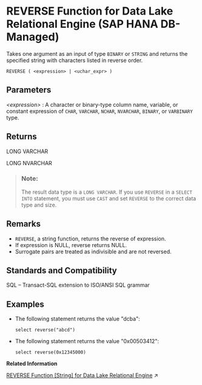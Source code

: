 <!-- loio3310f4b18b7c478f8003d97e82fdbc6a -->

# REVERSE Function for Data Lake Relational Engine \(SAP HANA DB-Managed\)

Takes one argument as an input of type `BINARY` or `STRING` and returns the specified string with characters listed in reverse order.



```
REVERSE ( <expression> | <uchar_expr> )
```



<a name="loio3310f4b18b7c478f8003d97e82fdbc6a__section_fnt_wn3_wrb"/>

## Parameters

 *<expression\>*
 :   A character or binary-type column name, variable, or constant expression of `CHAR`, `VARCHAR`, `NCHAR`, `NVARCHAR`, `BINARY`, or `VARBINARY` type.

 

<a name="loio3310f4b18b7c478f8003d97e82fdbc6a__section_stt_xn3_wrb"/>

## Returns

LONG VARCHAR

LONG NVARCHAR

> ### Note:  
> The result data type is a `LONG VARCHAR`. If you use `REVERSE` in a `SELECT INTO` statement, you must use `CAST` and set `REVERSE` to the correct data type and size.



<a name="loio3310f4b18b7c478f8003d97e82fdbc6a__section_p2b_kc5_vrb"/>

## Remarks

-   `REVERSE`, a string function, returns the reverse of expression.
-   If expression is NULL, reverse returns NULL.
-   Surrogate pairs are treated as indivisible and are not reversed.



<a name="loio3310f4b18b7c478f8003d97e82fdbc6a__section_jyx_yn3_wrb"/>

## Standards and Compatibility

SQL – Transact-SQL extension to ISO/ANSI SQL grammar



<a name="loio3310f4b18b7c478f8003d97e82fdbc6a__section_vfx_zn3_wrb"/>

## Examples

-   The following statement returns the value "dcba":

    ```
    select reverse("abcd")
    ```

-   The following statement returns the value "0x00503412":

    ```
    select reverse(0x12345000)
    ```


**Related Information**  


[REVERSE Function [String] for Data Lake Relational Engine](https://help.sap.com/viewer/19b3964099384f178ad08f2d348232a9/2023_1_QRC/en-US/a57a972e84f2101584c3b9d17a08b0f9.html "Takes one argument as an input of type BINARY or STRING and returns the specified string with characters listed in reverse order.") :arrow_upper_right:

